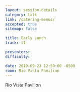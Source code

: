 ```yaml
---
layout: session-details
category: talk
link: /catering-menus/
accepted: true
sitemap: false

title: Early Lunch
track: t1

presenters:
difficulty:

date: 2019-09-23 12:50:00 -0500
room: Rio Vista Pavilion
---
```

Rio Vista Pavilion
